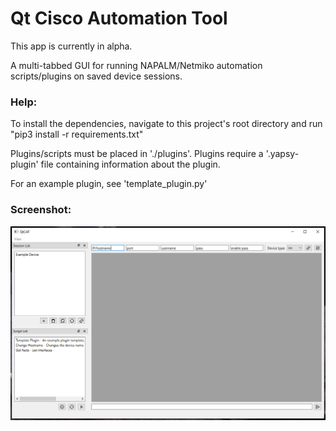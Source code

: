 # Qt Cisco Automation Tool

This app is currently in alpha.

A multi-tabbed GUI for running NAPALM/Netmiko automation scripts/plugins on saved device sessions.

### Help:

To install the dependencies, navigate to this project's root directory and run "pip3 install -r requirements.txt"

Plugins/scripts must be placed in './plugins'. Plugins require a '.yapsy-plugin' file containing information about the plugin.

For an example plugin, see 'template_plugin.py'

### Screenshot:

![](screenshot.PNG)